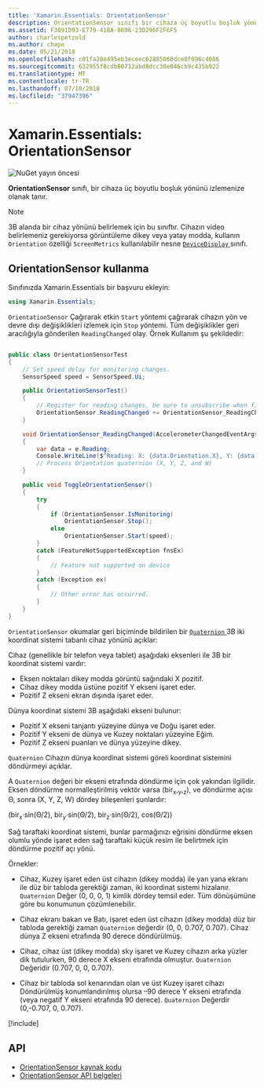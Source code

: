 ```yaml
---
title: 'Xamarin.Essentials: OrientationSensor'
description: OrientationSensor sınıfı bir cihaza üç boyutlu boşluk yönünü izlemenize izin verir.
ms.assetid: F3091D93-E779-41BA-8696-23D296F2F6F5
author: charlespetzold
ms.author: chape
ms.date: 05/21/2018
ms.openlocfilehash: c01fa28e495eb3eceec62885060dce8f096c4086
ms.sourcegitcommit: 632955f8cdb80712abd8dcc30e046cb9c435b922
ms.translationtype: MT
ms.contentlocale: tr-TR
ms.lasthandoff: 07/10/2018
ms.locfileid: "37947396"
---
```

# <a name="xamarinessentials-orientationsensor"></a>Xamarin.Essentials: OrientationSensor

![NuGet yayın öncesi](~/media/shared/pre-release.png)

**OrientationSensor** sınıfı, bir cihaza üç boyutlu boşluk yönünü izlemenize olanak tanır.

> [!NOTE]
> 3B alanda bir cihaz yönünü belirlemek için bu sınıftır. Cihazın video belirlemeniz gerekiyorsa görüntüleme dikey veya yatay modda, kullanın `Orientation` özelliği `ScreenMetrics` kullanılabilir nesne [ `DeviceDisplay` ](device-display.md) sınıfı.

## <a name="using-orientationsensor"></a>OrientationSensor kullanma

Sınıfınızda Xamarin.Essentials bir başvuru ekleyin:

```csharp
using Xamarin.Essentials;
```

`OrientationSensor` Çağırarak etkin `Start` yöntemi çağırarak cihazın yön ve devre dışı değişiklikleri izlemek için `Stop` yöntemi. Tüm değişiklikler geri aracılığıyla gönderilen `ReadingChanged` olay. Örnek Kullanım şu şekildedir:

```csharp

public class OrientationSensorTest
{
    // Set speed delay for monitoring changes.
    SensorSpeed speed = SensorSpeed.Ui;

    public OrientationSensorTest()
    {
        // Register for reading changes, be sure to unsubscribe when finished
        OrientationSensor.ReadingChanged += OrientationSensor_ReadingChanged;
    }

    void OrientationSensor_ReadingChanged(AccelerometerChangedEventArgs e)
    {
        var data = e.Reading;
        Console.WriteLine($"Reading: X: {data.Orientation.X}, Y: {data.Orientation.Y}, Z: {data.Orientation.Z}, W: {data.Orientation.W}");
        // Process Orientation quaternion (X, Y, Z, and W)
    }

    public void ToggleOrientationSensor()
    {
        try
        {
            if (OrientationSensor.IsMonitoring)
                OrientationSensor.Stop();
            else
                OrientationSensor.Start(speed);
        }
        catch (FeatureNotSupportedException fnsEx)
        {
            // Feature not supported on device
        }
        catch (Exception ex)
        {
            // Other error has occurred.
        }
    }
}
```

`OrientationSensor` okumalar geri biçiminde bildirilen bir [ `Quaternion` ](xref:System.Numerics.Quaternion) 3B iki koordinat sistemi tabanlı cihaz yönünü açıklar:

Cihaz (genellikle bir telefon veya tablet) aşağıdaki eksenleri ile 3B bir koordinat sistemi vardır:

- Eksen noktaları dikey modda görüntü sağındaki X pozitif.
- Cihaz dikey modda üstüne pozitif Y ekseni işaret eder.
- Pozitif Z ekseni ekran dışında işaret eder.

Dünya koordinat sistemi 3B aşağıdaki ekseni bulunur:

- Pozitif X ekseni tanjantı yüzeyine dünya ve Doğu işaret eder.
- Pozitif Y ekseni de dünya ve Kuzey noktaları yüzeyine Eğim.
- Pozitif Z ekseni puanları ve dünya yüzeyine dikey.

`Quaternion` Cihazın dünya koordinat sistemi göreli koordinat sistemini döndürmeyi açıklar.

A `Quaternion` değeri bir ekseni etrafında döndürme için çok yakından ilgilidir. Eksen döndürme normalleştirilmiş vektör varsa (bir<sub>x</sub>,<sub>y</sub>,<sub>z</sub>), ve döndürme açısı Θ, sonra (X, Y, Z, W) dördey bileşenleri şunlardır:

(bir<sub>x</sub>·sin(Θ/2), bir<sub>y</sub>·sin(Θ/2), bir<sub>z</sub>·sin(Θ/2), cos(Θ/2))

Sağ taraftaki koordinat sistemi, bunlar parmağınızı eğrisini döndürme eksen olumlu yönde işaret eden sağ taraftaki küçük resim ile belirtmek için döndürme pozitif açı yönü.

Örnekler:

* Cihaz, Kuzey işaret eden üst cihazın (dikey modda) ile yan yana ekranı ile düz bir tabloda gerektiği zaman, iki koordinat sistemi hizalanır. `Quaternion` Değer (0, 0, 0, 1) kimlik dördey temsil eder. Tüm dönüşümüne göre bu konumunun çözümlenebilir.

* Cihaz ekranı bakan ve Batı, işaret eden üst cihazın (dikey modda) düz bir tabloda gerektiği zaman `Quaternion` değerdir (0, 0, 0.707, 0.707). Cihaz dünya Z ekseni etrafında 90 derece döndürülmüş.

* Cihaz, cihaz üst (dikey modda) sky işaret ve Kuzey cihazın arka yüzler dik tutulurken, 90 derece X ekseni etrafında olmuştur. `Quaternion` Değeridir (0.707, 0, 0, 0.707).

* Cihaz bir tabloda sol kenarından olan ve üst Kuzey işaret cihazı Döndürülmüş konumlandırılmış olursa &ndash;90 derece Y ekseni etrafında (veya negatif Y ekseni etrafında 90 derece). `Quaternion` Değerdir (0,-0.707, 0, 0.707).

[!include[](~/essentials/includes/sensor-speed.md)]

## <a name="api"></a>API

- [OrientationSensor kaynak kodu](https://github.com/xamarin/Essentials/tree/master/Xamarin.Essentials/OrientationSensor)
- [OrientationSensor API belgeleri](xref:Xamarin.Essentials.OrientationSensor)
